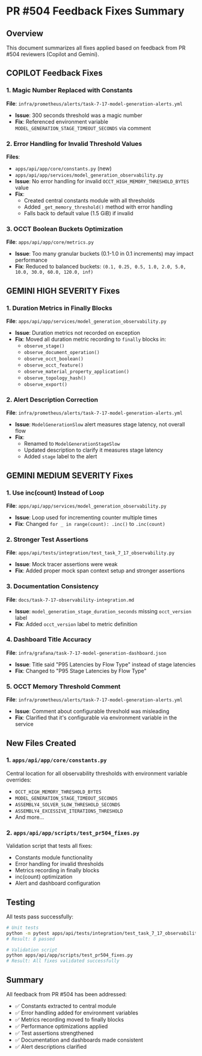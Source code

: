 # PR #504 Feedback Fixes Summary

## Overview
This document summarizes all fixes applied based on feedback from PR #504 reviewers (Copilot and Gemini).

## COPILOT Feedback Fixes

### 1. Magic Number Replaced with Constants
**File**: `infra/prometheus/alerts/task-7-17-model-generation-alerts.yml`
- **Issue**: 300 seconds threshold was a magic number
- **Fix**: Referenced environment variable `MODEL_GENERATION_STAGE_TIMEOUT_SECONDS` via comment

### 2. Error Handling for Invalid Threshold Values
**Files**: 
- `apps/api/app/core/constants.py` (new)
- `apps/api/app/services/model_generation_observability.py`
- **Issue**: No error handling for invalid `OCCT_HIGH_MEMORY_THRESHOLD_BYTES` value
- **Fix**: 
  - Created central constants module with all thresholds
  - Added `_get_memory_threshold()` method with error handling
  - Falls back to default value (1.5 GiB) if invalid

### 3. OCCT Boolean Buckets Optimization
**File**: `apps/api/app/core/metrics.py`
- **Issue**: Too many granular buckets (0.1-1.0 in 0.1 increments) may impact performance
- **Fix**: Reduced to balanced buckets: `(0.1, 0.25, 0.5, 1.0, 2.0, 5.0, 10.0, 30.0, 60.0, 120.0, inf)`

## GEMINI HIGH SEVERITY Fixes

### 1. Duration Metrics in Finally Blocks
**File**: `apps/api/app/services/model_generation_observability.py`
- **Issue**: Duration metrics not recorded on exception
- **Fix**: Moved all duration metric recording to `finally` blocks in:
  - `observe_stage()`
  - `observe_document_operation()`
  - `observe_occt_boolean()`
  - `observe_occt_feature()`
  - `observe_material_property_application()`
  - `observe_topology_hash()`
  - `observe_export()`

### 2. Alert Description Correction
**File**: `infra/prometheus/alerts/task-7-17-model-generation-alerts.yml`
- **Issue**: `ModelGenerationSlow` alert measures stage latency, not overall flow
- **Fix**: 
  - Renamed to `ModelGenerationStageSlow`
  - Updated description to clarify it measures stage latency
  - Added `stage` label to the alert

## GEMINI MEDIUM SEVERITY Fixes

### 1. Use inc(count) Instead of Loop
**File**: `apps/api/app/services/model_generation_observability.py`
- **Issue**: Loop used for incrementing counter multiple times
- **Fix**: Changed `for _ in range(count): .inc()` to `.inc(count)`

### 2. Stronger Test Assertions
**File**: `apps/api/tests/integration/test_task_7_17_observability.py`
- **Issue**: Mock tracer assertions were weak
- **Fix**: Added proper mock span context setup and stronger assertions

### 3. Documentation Consistency
**File**: `docs/task-7-17-observability-integration.md`
- **Issue**: `model_generation_stage_duration_seconds` missing `occt_version` label
- **Fix**: Added `occt_version` label to metric definition

### 4. Dashboard Title Accuracy
**File**: `infra/grafana/task-7-17-model-generation-dashboard.json`
- **Issue**: Title said "P95 Latencies by Flow Type" instead of stage latencies
- **Fix**: Changed to "P95 Stage Latencies by Flow Type"

### 5. OCCT Memory Threshold Comment
**File**: `infra/prometheus/alerts/task-7-17-model-generation-alerts.yml`
- **Issue**: Comment about configurable threshold was misleading
- **Fix**: Clarified that it's configurable via environment variable in the service

## New Files Created

### 1. `apps/api/app/core/constants.py`
Central location for all observability thresholds with environment variable overrides:
- `OCCT_HIGH_MEMORY_THRESHOLD_BYTES`
- `MODEL_GENERATION_STAGE_TIMEOUT_SECONDS`
- `ASSEMBLY4_SOLVER_SLOW_THRESHOLD_SECONDS`
- `ASSEMBLY4_EXCESSIVE_ITERATIONS_THRESHOLD`
- And more...

### 2. `apps/api/app/scripts/test_pr504_fixes.py`
Validation script that tests all fixes:
- Constants module functionality
- Error handling for invalid thresholds
- Metrics recording in finally blocks
- inc(count) optimization
- Alert and dashboard configuration

## Testing

All tests pass successfully:
```bash
# Unit tests
python -m pytest apps/api/tests/integration/test_task_7_17_observability.py -xvs
# Result: 8 passed

# Validation script
python apps/api/app/scripts/test_pr504_fixes.py
# Result: All fixes validated successfully
```

## Summary

All feedback from PR #504 has been addressed:
- ✅ Constants extracted to central module
- ✅ Error handling added for environment variables
- ✅ Metrics recording moved to finally blocks
- ✅ Performance optimizations applied
- ✅ Test assertions strengthened
- ✅ Documentation and dashboards made consistent
- ✅ Alert descriptions clarified